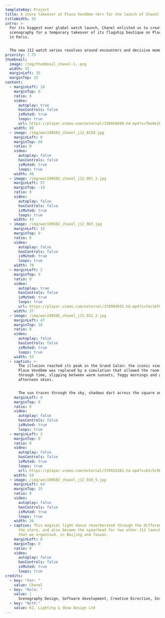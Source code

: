 ```yaml
---
templateKey: Project
title: A store takeover at Place Vendôme <br> for the launch of Chanel's new watch
titleWidth: 55
intro: >-
  For its biggest ever global watch launch, Chanel enlisted us to create the
  scenography for a temporary takeover of its flagship boutique on Place Vendôme
  in Paris. 


  The new J12 watch series revolves around encounters and decisive moments, and needed a fittingly momentous occasion to celebrate its launch. Through shaping the colour and light inside the building, our design aimed to hijack visitors’ sense of time, giving them a surreal and sensory experience inspired and directed by a series of short campaign films.
priority: 7.75
thumbnail:
  image: /img/thumbnail_chanel-1-.png
  width: 55
  marginLeft: 35
  marginTop: 15
content:
  - marginLeft: 10
    marginTop: 0
    ratio: 0
    video:
      autoplay: true
      hasControls: false
      isMuted: true
      loops: true
      url: https://player.vimeo.com/external/336056048.hd.mp4?s=fbe8e1b86618f5a3e2d93597cc7cebed76ba4350&profile_id=175
    width: 80
  - image: /img/wec190502_chanel_j12_0150.jpg
    marginLeft: 0
    marginTop: 66
    ratio: 0
    video:
      autoplay: false
      hasControls: false
      isMuted: true
      loops: true
    width: 48
  - image: /img/wec190502_chanel_j12_001_2.jpg
    marginLeft: 57
    marginTop: -19
    ratio: 0
    video:
      autoplay: false
      hasControls: false
      isMuted: true
      loops: true
    width: 43
  - image: /img/wec190502_chanel_j12_063.jpg
    marginLeft: 15
    marginTop: 9
    ratio: 0
    video:
      autoplay: false
      hasControls: false
      isMuted: true
      loops: true
    width: 70
  - marginLeft: 2
    marginTop: 9
    ratio: 0
    video:
      autoplay: true
      hasControls: false
      isMuted: true
      loops: true
      url: https://player.vimeo.com/external/370904935.hd.mp4?s=fac34f063d29e7662baf300d5e97fadf9006ede5&profile_id=175
    width: 37
  - image: /img/wec190502_chanel_j12_022_2.jpg
    marginLeft: 47
    marginTop: 18
    ratio: 0
    video:
      autoplay: false
      hasControls: false
      isMuted: true
      loops: true
    width: 53
  - caption: >-
      The illusion reached its peak in the Grand Salon: the iconic view out onto
      Place Vendôme was replaced by a simulation that allowed the room to travel
      through time, slipping between warm sunsets, foggy mornings and glowing
      afternoon skies. 


      The sun traces through the sky, shadows dart across the square and cars race backwards, as different Chanel muses invite visitors into their favourite memories in short films screened on the walls.
    marginLeft: 0
    marginTop: 0
    ratio: 0
    video:
      autoplay: false
      hasControls: false
      isMuted: true
      loops: true
  - marginLeft: 3
    marginTop: 0
    ratio: 0
    video:
      autoplay: false
      hasControls: false
      isMuted: true
      loops: true
      url: https://player.vimeo.com/external/370915183.hd.mp4?s=b2c5c9bf232eb3767727ff6bcc1e3f0c850eae23&profile_id=175
    width: 54
  - image: /img/wec190502_chanel_j12_010_5.jpg
    marginLeft: 64
    marginTop: 25
    ratio: 0
    video:
      autoplay: false
      hasControls: false
      isMuted: true
      loops: true
    width: 36
  - caption: This magical light dance reverberated through the different rooms of
      the store, and also became the spearhead for two other J12 launch events
      that we organised, in Beijing and Taiwan.
    marginLeft: 0
    marginTop: 0
    ratio: 0
    video:
      autoplay: false
      hasControls: false
      isMuted: true
      loops: true
credits:
  - key: "For: "
    value: Chanel
  - key: "Role: "
    value: |
      Scenography Design, Software development, Creative Direction, Installation
  - key: "With:"
    value: K2, Lighting & Show Design Ltd
---
```

